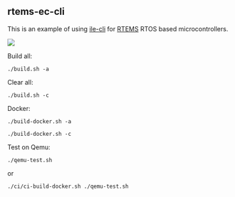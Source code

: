 ## rtems-ec-cli

This is an example of using [ile-cli] for [RTEMS] RTOS based microcontrollers.

![][pic]

Build all:
```
./build.sh -a
```
Clear all:
```
./build.sh -c

```

Docker:
```
./build-docker.sh -a

./build-docker.sh -c
```

Test on Qemu:
```
./qemu-test.sh
```
or
```
./ci/ci-build-docker.sh ./qemu-test.sh
```

[pic]:qemu-rtems-ile-cli.png
[ile-cli]: https://github.com/maxpoliak/ile-cli
[RTEMS]: https://www.rtems.org/
[QEMU]: https://www.qemu.org/
